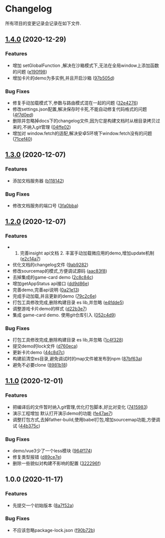 # Changelog

所有项目的变更记录会记录在如下文件.

## [1.4.0](https://gitlab.vmic.xyz///compare/v1.3.0...v1.4.0) (2020-12-29)


### Features

* 增加 setGlobalFunction ,解决在沙箱模式下,无法在全局window上添加函数的问题 ([e190f98](https://gitlab.vmic.xyz///commit/e190f98076086c0c13a447f5c281316708e2844e))
* 增加卡片的demo为多实例,并且开启沙箱 ([97b505d](https://gitlab.vmic.xyz///commit/97b505d6d525c144710f33ca4852740c34d96cd7))


### Bug Fixes

* 修复手动加载模式下,参数与路由模式混在一起的问题 ([32e4276](https://gitlab.vmic.xyz///commit/32e4276356dc75efab97f58af2be71bb62194b91))
* 修改settings.json配置,解决保存时卡死,不能自动修复代码格式的问题 ([4f7d0ed](https://gitlab.vmic.xyz///commit/4f7d0ed70404b0d2d569078e7e1b4521641c254a))
* 删除并忽略掉docs下的changelog文件,因为它是构建文档时从根目录拷贝过来的,不纳入git管理 ([04ffe02](https://gitlab.vmic.xyz///commit/04ffe028c6ae9f177d3615fa7246b43be277c9d3))
* 增加对 window.fetch的适配,解决安卓5环境下window.fetch没有的问题 ([71cef40](https://gitlab.vmic.xyz///commit/71cef40c763737b440c951b7effa9e61a8350f1a))

## [1.3.0](https://gitlab.vmic.xyz///compare/v1.2.0...v1.3.0) (2020-12-07)


### Features

* 添加文档服务器 ([b118142](https://gitlab.vmic.xyz///commit/b1181422328dbcc7f0b1874febe1d54a7bd49241))


### Bug Fixes

* 修改文档服务的端口号 ([3fa0bba](https://gitlab.vmic.xyz///commit/3fa0bba3e64014c14b43cb00f43e9cf6953fd245))

## [1.2.0](https://gitlab.vmic.xyz///compare/v1.1.0...v1.2.0) (2020-12-07)


### Features

* 1. 完善insight api文档 2. 丰富手动加载微应用的demo,增加update机制 ([e2c14a7](https://gitlab.vmic.xyz///commit/e2c14a7614ae46215e72c0a21c02060e50faf824))
* 优化文档的changelog文件 ([9ab9282](https://gitlab.vmic.xyz///commit/9ab9282c6b2fed66717b12ffd0356a11742f0c1f))
* 修改sourcemap的模式,方便调试源码 ([aac83f8](https://gitlab.vmic.xyz///commit/aac83f811a6895cd1c7b9fcf8f0f3b2045f1553d))
* 去掉集成的game-card demo ([2c8c84c](https://gitlab.vmic.xyz///commit/2c8c84c8dc92b3e9883e16e89af463caa6f4898a))
* 增加getAppStatus api接口 ([dd9d86e](https://gitlab.vmic.xyz///commit/dd9d86e772af6dad649015803db9e314b86b3760))
* 完善demo,完善api说明 ([0a21e13](https://gitlab.vmic.xyz///commit/0a21e134ef6e5f5e706091795d2a367c1450fb17))
* 完成手动加载,并且更新的demo ([79c2c6e](https://gitlab.vmic.xyz///commit/79c2c6e95d79042eac6819ef32e8ffc9db09c3c0))
* 打包工具修改完成,删除构建目录 es lib,并忽略 ([e4fdde5](https://gitlab.vmic.xyz///commit/e4fdde54cdaa7c2bbd6abb4b96c2b6d98f65abcf))
* 调整游戏卡片demo的样式 ([d22b3e7](https://gitlab.vmic.xyz///commit/d22b3e71b8cc00a8960ceb84d6ad654527cafabd))
* 集成 game-card demo. 使用git仓库引入 ([052c4d9](https://gitlab.vmic.xyz///commit/052c4d9355b67552120a3c8eef6eebc4b2c75b89))


### Bug Fixes

* 打包工具修改完成,删除构建目录 es lib,并忽略 ([1c4f328](https://gitlab.vmic.xyz///commit/1c4f3289f37e677229cc29650976bd8eeff628c0))
* 提交demo的lock文件 ([d760eca](https://gitlab.vmic.xyz///commit/d760eca19c6727ab55f19b67198f00f60c9855a2))
* 更新卡片demo ([44c8d7c](https://gitlab.vmic.xyz///commit/44c8d7c1ba1de777623efbd1b43e01acf005982f))
* 构建前清空es目录,避免调试时的map文件被发布到npm ([87bf63a](https://gitlab.vmic.xyz///commit/87bf63a5586108edab2a0ffde5ed7bb72d14e718))
* 避免不必要clone ([8981b18](https://gitlab.vmic.xyz///commit/8981b181e6c7fb9397dd028b07b3257c63b35c72))

## [1.1.0](https://gitlab.vmic.xyz///compare/v1.0.0...v1.1.0) (2020-12-01)


### Features

* 把编译后的文件暂时纳入git管理,优化打包脚本,好比对变化 ([7415983](https://gitlab.vmic.xyz///commit/7415983b84d022b08f1b5c62c6fd4758ce797ed0))
* 演示工程增加 默认打开演示demo的功能 ([fe47ae7](https://gitlab.vmic.xyz///commit/fe47ae7ece171b3471413bc81a234feaed23cc55))
* 调整打包方式,去掉father-build,使用babel打包,增加sourcemap功能,方便调试 ([44b375c](https://gitlab.vmic.xyz///commit/44b375c9e6535e0143fe3a171ac890a72bc163b0))


### Bug Fixes

* demo/vue3少了一个less模块 ([964f174](https://gitlab.vmic.xyz///commit/964f174420d7a093d3389268a70f5469b40469fa))
* 修复类型报错 ([d89ce7e](https://gitlab.vmic.xyz///commit/d89ce7e78f1dfebfac1453c58273b86906be3ed4))
* 删除一些貌似对构建不影响的配置 ([322296f](https://gitlab.vmic.xyz///commit/322296f3a0f3c5df9f4ade2c038dd82317033d2c))

## 1.0.0 (2020-11-17)


### Features

* 先提交一个初始版本 ([8a7f52a](https://gitlab.vmic.xyz///commit/8a7f52ad4fcbd990d226be290411d89e6123f958))


### Bug Fixes

* 不应该忽略package-lock.json ([f90b72b](https://gitlab.vmic.xyz///commit/f90b72bbfce4212ada08255a210f9d72c79732c5))
